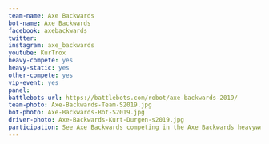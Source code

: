 ```yaml
---
team-name: Axe Backwards
bot-name: Axe Backwards
facebook: axebackwards
twitter:
instagram: axe_backwards
youtube: KurTrox
heavy-compete: yes
heavy-static: yes
other-compete: yes
vip-event: yes
panel:
battlebots-url: https://battlebots.com/robot/axe-backwards-2019/
team-photo: Axe-Backwards-Team-S2019.jpg
bot-photo: Axe-Backwards-Bot-S2019.jpg
driver-photo: Axe-Backwards-Kurt-Durgen-s2019.jpg
participation: See Axe Backwards competing in the Axe Backwards heavyweight arena with another Axe Backwards on display. The Axe Backwards team will also be joining us for the Ruckus VIP Fundraiser!
---
```

